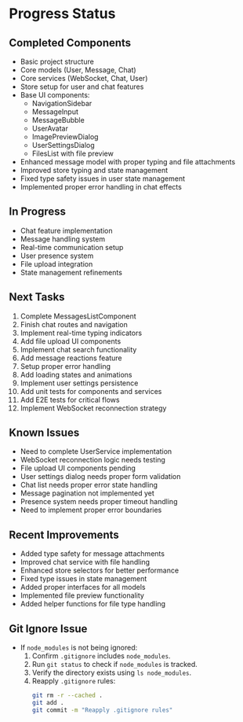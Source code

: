 # Progress Status

## Completed Components
- Basic project structure
- Core models (User, Message, Chat)
- Core services (WebSocket, Chat, User)
- Store setup for user and chat features
- Base UI components:
  - NavigationSidebar
  - MessageInput
  - MessageBubble
  - UserAvatar
  - ImagePreviewDialog
  - UserSettingsDialog
  - FilesList with file preview
- Enhanced message model with proper typing and file attachments
- Improved store typing and state management
- Fixed type safety issues in user state management
- Implemented proper error handling in chat effects

## In Progress
- Chat feature implementation
- Message handling system
- Real-time communication setup
- User presence system
- File upload integration
- State management refinements

## Next Tasks
1. Complete MessagesListComponent
2. Finish chat routes and navigation
3. Implement real-time typing indicators
4. Add file upload UI components
5. Implement chat search functionality
6. Add message reactions feature
7. Setup proper error handling
8. Add loading states and animations
9. Implement user settings persistence
10. Add unit tests for components and services
11. Add E2E tests for critical flows
12. Implement WebSocket reconnection strategy

## Known Issues
- Need to complete UserService implementation
- WebSocket reconnection logic needs testing
- File upload UI components pending
- User settings dialog needs proper form validation
- Chat list needs proper error state handling
- Message pagination not implemented yet
- Presence system needs proper timeout handling
- Need to implement proper error boundaries

## Recent Improvements
- Added type safety for message attachments
- Improved chat service with file handling
- Enhanced store selectors for better performance
- Fixed type issues in state management
- Added proper interfaces for all models
- Implemented file preview functionality
- Added helper functions for file type handling

## Git Ignore Issue
- If `node_modules` is not being ignored:
  1. Confirm `.gitignore` includes `node_modules`.
  2. Run `git status` to check if `node_modules` is tracked.
  3. Verify the directory exists using `ls node_modules`.
  4. Reapply `.gitignore` rules:
     ```bash
     git rm -r --cached .
     git add .
     git commit -m "Reapply .gitignore rules"
